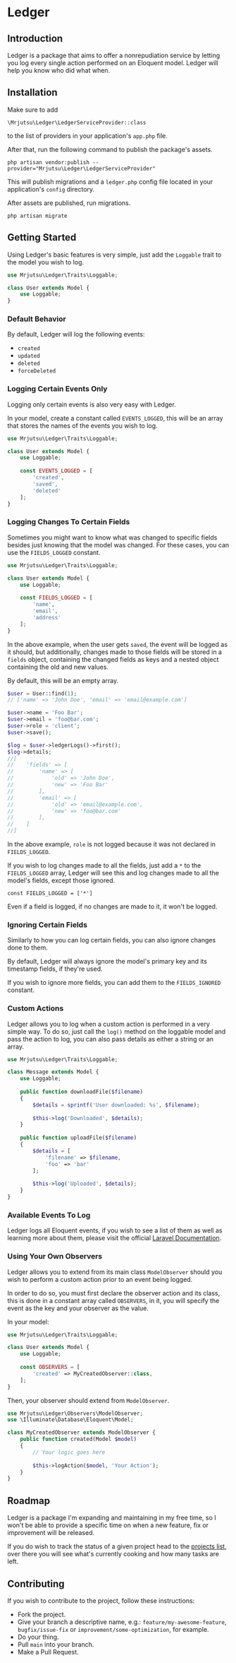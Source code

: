 # Ledger

## Introduction

Ledger is a package that aims to offer a nonrepudiation service by letting you log every single action performed on an Eloquent model. Ledger will help you know who did what when.

## Installation

Make sure to add

`\Mrjutsu\Ledger\LedgerServiceProvider::class`

to the list of providers in your application's `app.php` file.

After that, run the following command to publish the package's assets.

`php artisan vendor:publish --provider="Mrjutsu\Ledger\LedgerServiceProvider"`

This will publish migrations and a `ledger.php` config file located in your application's `config` directory.

After assets are published, run migrations.

`php artisan migrate`

## Getting Started

Using Ledger's basic features is very simple, just add the `Loggable` trait to the model you wish to log.

```php
use Mrjutsu\Ledger\Traits\Loggable;

class User extends Model {
    use Loggable;
}
```

### Default Behavior

By default, Ledger will log the following events:
- `created`
- `updated`
- `deleted`
- `forceDeleted`

### Logging Certain Events Only

Logging only certain events is also very easy with Ledger.

In your model, create a constant called `EVENTS_LOGGED`, this will be
an array that stores the names of the events you wish to log.

```php
use Mrjutsu\Ledger\Traits\Loggable;

class User extends Model {
    use Loggable;
    
    const EVENTS_LOGGED = [
        'created',
        'saved',
        'deleted'
    ];
}
```

### Logging Changes To Certain Fields

Sometimes you might want to know what was changed to specific fields besides just knowing that the model was changed.
For these cases, you can use the `FIELDS_LOGGED` constant.

```php
use Mrjutsu\Ledger\Traits\Loggable;

class User extends Model {
    use Loggable;
    
    const FIELDS_LOGGED = [
        'name',
        'email',
        'address'
    ];
}
```

In the above example, when the user gets `saved`, the event will be logged as it should, but additionally, changes made to
those fields will be stored in a `fields` object, containing the changed fields as keys and a nested object containing the old and new values.

By default, this will be an empty array.

```php
$user = User::find(1);
// ['name' => 'John Doe', 'email' => 'email@example.com']

$user->name = 'Foo Bar';
$user->email = 'foo@bar.com';
$user->role = 'client';
$user->save();

$log = $user->ledgerLogs()->first();
$log->details;
//[
//    'fields' => [
//        'name' => [
//            'old' => 'John Doe',
//            'new' => 'Foo Bar'
//        ],
//        'email' => [
//            'old' => 'email@example.com',
//            'new' => 'foo@bar.com'
//        ],
//    ]
//]
```

In the above example, `role` is not logged because it was not declared in `FIELDS_LOGGED`.

If you wish to log changes made to all the fields, just add a `*` to the `FIELDS_LOGGED` array,
Ledger will see this and log changes made to all the model's fields, except those ignored.

`const FIELDS_LOGGED = ['*']`

Even if a field is logged, if no changes are made to it, it won't be logged.

### Ignoring Certain Fields

Similarly to how you can log certain fields, you can also ignore changes done to them.

By default, Ledger will always ignore the model's primary key and its timestamp fields, if they're used.

If you wish to ignore more fields, you can add them to the `FIELDS_IGNORED` constant.

### Custom Actions

Ledger allows you to log when a custom action is performed in a very simple way. To do so, just call the `log()` method
on the loggable model and pass the action to log, you can also pass details as either a string or an array.

```php
use Mrjutsu\Ledger\Traits\Loggable;

class Message extends Model {
    use Loggable;
    
    public function downloadFile($filename)
    {
        $details = sprintf('User downloaded: %s', $filename);
        
        $this->log('Downloaded', $details);
    }
    
    public function uploadFile($filename)
    {
        $details = [
            'filename' => $filename,
            'foo' => 'bar'
        ];
        
        $this->log('Uploaded', $details);
    }
}
```

### Available Events To Log

Ledger logs all Eloquent events, if you wish to see a list of them as well as learning more about
them, please visit the official [Laravel Documentation](https://laravel.com/docs/8.x/eloquent#events).

### Using Your Own Observers

Ledger allows you to extend from its main class `ModelObserver` should you wish to perform a custom action prior to an event being logged.

In order to do so, you must first declare the observer action and its class, this is done in a constant array called `OBSERVERS`,
in it, you will specify the event as the key and your observer as the value.

In your model:

```php
use Mrjutsu\Ledger\Traits\Loggable;

class User extends Model {
    use Loggable;
    
    const OBSERVERS = [
        'created' => MyCreatedObserver::class,
    ];
}
```

Then, your observer should extend from `ModelObserver`.

```php
use Mrjutsu\Ledger\Observers\ModelObserver;
use \Illuminate\Database\Eloquent\Model;

class MyCreatedObserver extends ModelObserver {
    public function created(Model $model)
    {
        // Your logic goes here
        
        $this->logAction($model, 'Your Action');
    }
}
```

## Roadmap

Ledger is a package I'm expanding and maintaining in my free time, so I won't be able to provide a specific time on when a new feature, fix or improvement will be released.

If you do wish to track the status of a given project head to the [projects list](https://github.com/mrjutsu/Ledger/projects), over there you will see what's currently cooking and how many tasks are left.

## Contributing

If you wish to contribute to the project, follow these instructions:

- Fork the project.
- Give your branch a descriptive name, e.g.: `feature/my-awesome-feature`, `bugfix/issue-fix` or `improvement/some-optimization`, for example.
- Do your thing.
- Pull `main` into your branch.
- Make a Pull Request.
